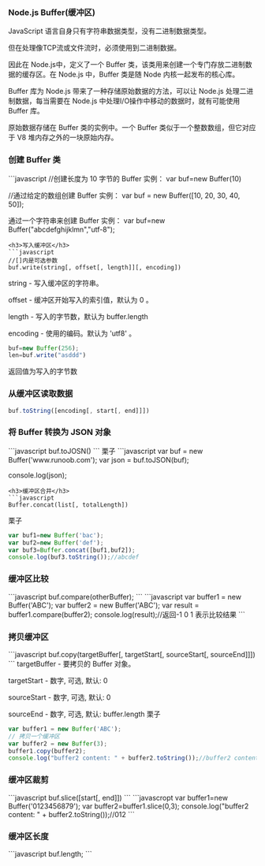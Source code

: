 <h3>Node.js Buffer(缓冲区)</h3>

JavaScript 语言自身只有字符串数据类型，没有二进制数据类型。

但在处理像TCP流或文件流时，必须使用到二进制数据。

因此在 Node.js中，定义了一个 Buffer 类，该类用来创建一个专门存放二进制数据的缓存区。在 Node.js 中，Buffer 类是随 Node 内核一起发布的核心库。

Buffer 库为 Node.js 带来了一种存储原始数据的方法，可以让 Node.js 处理二进制数据，每当需要在 Node.js 中处理I/O操作中移动的数据时，就有可能使用 Buffer 库。

原始数据存储在 Buffer 类的实例中。一个 Buffer 类似于一个整数数组，但它对应于 V8 堆内存之外的一块原始内存。

<h3>创建 Buffer 类</h3>
```javascript
//创建长度为 10 字节的 Buffer 实例：
var buf=new Buffer(10)

//通过给定的数组创建 Buffer 实例：
var buf = new Buffer([10, 20, 30, 40, 50]);

通过一个字符串来创建 Buffer 实例：
var buf=new Buffer("abcdefghijklmn","utf-8");
```
<h3>写入缓冲区</h3>
```javascript
//[]内是可选参数
buf.write(string[, offset[, length]][, encoding])
```
string - 写入缓冲区的字符串。

offset - 缓冲区开始写入的索引值，默认为 0 。

length - 写入的字节数，默认为 buffer.length

encoding - 使用的编码。默认为 'utf8' 。
```javascript
buf=new Buffer(256);
len=buf.write("asddd")

```
返回值为写入的字节数
<h3>从缓冲区读取数据</h3>

```javascript
buf.toString([encoding[, start[, end]]])
```

<h3>将 Buffer 转换为 JSON 对象</h3>
```javascript
buf.toJOSN()
```
栗子
```javascript
var buf = new Buffer('www.runoob.com');
var json = buf.toJSON(buf);

console.log(json);

```
<h3>缓冲区合并</h3>
```javascript
Buffer.concat(list[, totalLength])
```
栗子
```javascript
var buf1=new Buffer('bac');
var buf2=new Buffer('def');
var buf3=Buffer.concat([buf1,buf2]);
console.log(buf3.toString());//abcdef
```
<h3>缓冲区比较</h3>
```javascript
buf.compare(otherBuffer);
```
```javascript
var buffer1 = new Buffer('ABC');
var buffer2 = new Buffer('ABC');
var result = buffer1.compare(buffer2);
console.log(result);//返回-1 0 1 表示比较结果
```
<h3>拷贝缓冲区</h3>
```javascript
buf.copy(targetBuffer[, targetStart[, sourceStart[, sourceEnd]]])
```
targetBuffer - 要拷贝的 Buffer 对象。

targetStart - 数字, 可选, 默认: 0

sourceStart - 数字, 可选, 默认: 0

sourceEnd - 数字, 可选, 默认: buffer.length
栗子
```javascript
var buffer1 = new Buffer('ABC');
// 拷贝一个缓冲区
var buffer2 = new Buffer(3);
buffer1.copy(buffer2);
console.log("buffer2 content: " + buffer2.toString());//buffer2 content: ABC
```
<h3>缓冲区裁剪</h3>
```javascript
buf.slice([start[, end]])
```
```javascropt
var buffer1=new Buffer('0123456879');
var buffer2=buffer1.slice(0,3);
console.log("buffer2 content: " + buffer2.toString());//012
```
<h3>缓冲区长度</h3>
```javascript
buf.length;
```
